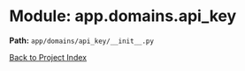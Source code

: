 # Module: app.domains.api_key

**Path:** `app/domains/api_key/__init__.py`

[Back to Project Index](../../../../index.md)
